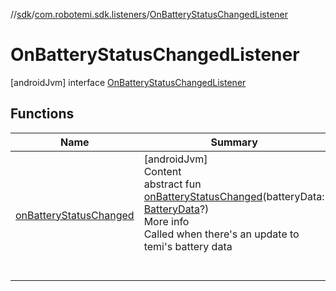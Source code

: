 //[sdk](../../../index.md)/[com.robotemi.sdk.listeners](../index.md)/[OnBatteryStatusChangedListener](index.md)



# OnBatteryStatusChangedListener  
 [androidJvm] interface [OnBatteryStatusChangedListener](index.md)   


## Functions  
  
|  Name |  Summary | 
|---|---|
| <a name="com.robotemi.sdk.listeners/OnBatteryStatusChangedListener/onBatteryStatusChanged/#com.robotemi.sdk.BatteryData?/PointingToDeclaration/"></a>[onBatteryStatusChanged](on-battery-status-changed.md)| <a name="com.robotemi.sdk.listeners/OnBatteryStatusChangedListener/onBatteryStatusChanged/#com.robotemi.sdk.BatteryData?/PointingToDeclaration/"></a>[androidJvm]  <br>Content  <br>abstract fun [onBatteryStatusChanged](on-battery-status-changed.md)(batteryData: [BatteryData](../../com.robotemi.sdk/-battery-data/index.md)?)  <br>More info  <br>Called when there's an update to temi's battery data  <br><br><br>|

